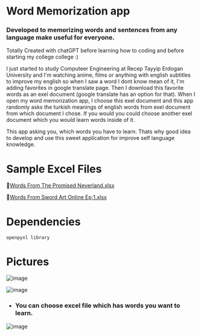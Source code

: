   # Word Memorization app 
  
  ### Developed to memorizing words and sentences from any language make useful for everyone. 
  
  Totally Created with chatGPT before learning how to coding and before starting my college college :)

I just started to study Computeer Engineering at Recep Tayyip Erdogan University and I'm watching anime, films or anything with english subtitles to improve my english so when I saw a word I dont know mean of it, I'm adding favorites in google translate page. Then I download this favorite words as an exel document (google translate has an option for that). When I open my word memorization app, I choose this exel document and this app randomly asks the turkish meanings of english words from exel document from which document I chose. If you would you could choose another exel document which you would learn words inside of it.

This app asking you, which words you have to learn. Thats why good idea to develop and use this sweet application for improve self language knowledge.

# Sample Excel Files
 📁[Words From The Promised Neverland.xlsx](https://github.com/user-attachments/files/16915196/Words.From.The.Promised.Neverland.xlsx)  
 
 📂[Words From Sword Art Online Ep;1.xlsx](https://github.com/user-attachments/files/16915200/Words.From.Sword.Art.Online.Ep.1.xlsx)


 # Dependencies
    openpyxl library

 # Pictures

 ![image](https://github.com/user-attachments/assets/bf34d3c1-a7f4-4595-9cf6-e39d5098bfdb)

 ![image](https://github.com/user-attachments/assets/74754956-3597-4d24-af29-1f304debc0ba)

 * ### You can choose excel file which has words you want to learn.

 ![image](https://github.com/user-attachments/assets/d610814c-3f21-4e88-93af-b03bc3ec4c6e)


